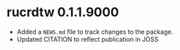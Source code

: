 # rucrdtw 0.1.1.9000

* Added a `NEWS.md` file to track changes to the package.
* Updated CITATION to reflect publication in JOSS


